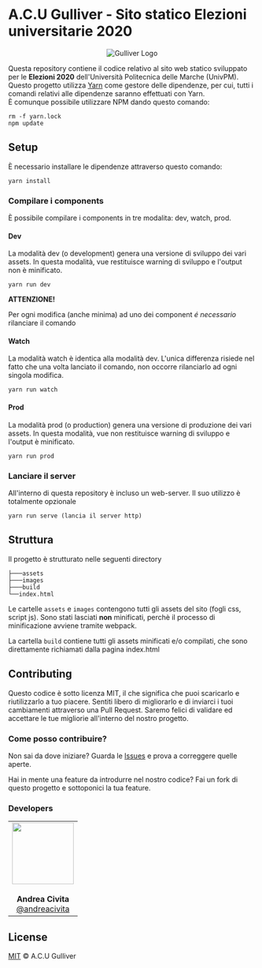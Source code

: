# A.C.U Gulliver - Sito statico Elezioni universitarie 2020

<p align="center">
   <img src="https://avatars2.githubusercontent.com/u/54901942?s=200&v=4" alt="Gulliver Logo"/>
</p>

<a name="Introduction"></a>

Questa repository contiene il codice relativo al sito web statico sviluppato per le **Elezioni 2020** dell'Università
Politecnica delle Marche (UnivPM). <br>
Questo progetto utilizza [Yarn](https://yarnpkg.com/) come gestore delle dipendenze, per cui, tutti i comandi
relativi alle dipendenze saranno effettuati con Yarn. <br>
È comunque possibile utilizzare NPM dando questo comando:

```
rm -f yarn.lock
npm update
```


<a name="Setup"></a>
## Setup

È necessario installare le dipendenze attraverso questo comando:

```
yarn install
```

### Compilare i components

È possibile compilare i components in tre modalita: dev, watch, prod.

#### Dev

La modalità dev (o development) genera una versione di sviluppo dei vari assets.
In questa modalità, vue restituisce warning di sviluppo e l'output non è minificato.

```
yarn run dev
```

**ATTENZIONE!**

Per ogni modifica (anche minima) ad uno dei component *é necessario* rilanciare il comando

#### Watch

La modalità watch è identica alla modalità dev. L'unica differenza risiede nel fatto che una volta lanciato il comando, non occorre rilanciarlo ad ogni singola modifica.

```
yarn run watch
```

#### Prod

La modalità prod (o production) genera una versione di produzione dei vari assets.
In questa modalità, vue non restituisce warning di sviluppo e l'output  è minificato.

```
yarn run prod
```

### Lanciare il server

All'interno di questa repository è incluso un web-server. Il suo utilizzo è totalmente opzionale

```
yarn run serve (lancia il server http)
```

## Struttura

Il progetto è strutturato nelle seguenti directory

```
├───assets
├───images
├───build
└──index.html
```

Le cartelle `assets` e `images` contengono tutti gli assets del sito (fogli css, script js). Sono stati lasciati **non**
minificati, perchè il processo di minificazione avviene tramite webpack.

La cartella `build` contiene tutti gli assets minificati e/o compilati, che sono direttamente richiamati dalla pagina 
index.html


<a name="Contributors"></a>

## Contributing

Questo codice è sotto licenza MIT, il che significa che puoi scaricarlo e riutilizzarlo a tuo piacere. 
Sentiti libero di migliorarlo e di inviarci i tuoi cambiamenti attraverso una Pull Request. Saremo felici di validare
ed accettare le tue migliorie all'interno del nostro progetto.

### Come posso contribuire?

Non sai da dove iniziare? Guarda le [Issues](https://github.com/acu-gulliver/elezioni-2020/issues/) e prova a correggere quelle aperte.

Hai in mente una feature da introdurre nel nostro codice? Fai un fork di questo progetto e sottoponici la tua feature.

### Developers

<table>
  <tbody>
     <tr>
        <td align="center" valign="top">
            <img width="125" height="125" src="https://github.com/andreacivita.png?s=150">
            <br>
            <br>
            <strong>Andrea Civita</strong>
            <br>
            <a href="https://github.com/andreacivita">@andreacivita</a>
            <br>
        </td>
	  </tr>
  </tbody>
</table>


## License

[MIT](https://github.com/acu-gulliver/elezioni-2020/blob/master/LICENSE) © A.C.U Gulliver